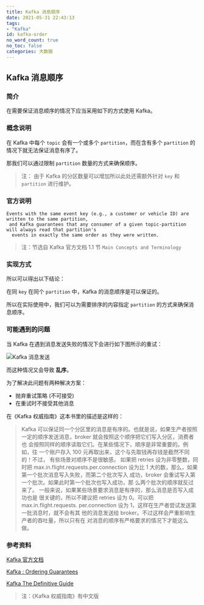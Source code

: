 ```yaml
---
title: Kafka 消息顺序
date: 2021-05-31 22:43:13
tags:
- "Kafka"
id: kafka-order
no_word_count: true
no_toc: false
categories: 大数据
---
```


## Kafka 消息顺序

### 简介

在需要保证消息顺序的情况下应当采用如下的方式使用 Kafka。

### 概念说明

在 Kafka 中每个 `topic` 会有一个或多个 `partition`，而在含有多个 `partition` 的情况下就无法保证消息有序了。

那我们可以通过限制 `partition` 数量的方式来确保顺序。

> 注： 由于 Kafka 的分区数量可以增加所以此处还需额外针对 `key` 和 `partition` 进行维护。

### 官方说明

```text
Events with the same event key (e.g., a customer or vehicle ID) are written to the same partition,
 and Kafka guarantees that any consumer of a given topic-partition will always read that partition's
  events in exactly the same order as they were written.
```

> 注：节选自 Kafka 官方文档 1.1 节 `Main Concepts and Terminology`

### 实现方式

所以可以得出以下结论：

在同 `key` 在同个 `partition` 中，Kafka 的消息顺序是可以保证的。

所以在实际使用中，我们可以为需要排序的内容指定 `partition` 的方式来确保消息顺序。

### 可能遇到的问题

当 Kafka 在遇到消息发送失败的情况下会进行如下图所示的重试：

![Kafka 消息发送](https://miro.medium.com/max/700/1*TDcFaq7kDN_gnOmL2D7R-Q.png)

而这种情况又会导致 **乱序**。

为了解决此问题有两种解决方案：

- 抛弃重试策略 (不可接受)
- 在重试时不接受其他消息

在《Kafka 权威指南》这本书里的描述是这样的：

> Kafka 可以保证同一个分区里的消息是有序的。也就是说，如果生产者按照
> 一定的顺序发送消息，broker 就会按照这个顺序把它们写入分区，消费者也
> 会按照同样的顺序读取它们。在某些情况下，顺序是非常重要的。例如，往
> 一个账户存入 100 元再取出来，这个与先取钱再存钱是截然不同的！不过，
> 有些场景对顺序不是很敏感。
> 如果把 retries 设为非零整数，同时把 max.in.flight.requests.per.connection
> 设为比 1 大的数，那么，如果第一个批次消息写入失败，而第二个批次写入
> 成功，broker 会重试写入第一个批次。如果此时第一个批次也写入成功，那
> 么两个批次的顺序就反过来了。
> 一般来说，如果某些场景要求消息是有序的，那么消息是否写入成功也是
> 很关键的，所以不建议把 retries 设为 0。可以把 max.in.flight.requests.
> per.connection 设为 1，这样在生产者尝试发送第一批消息时，就不会有其
> 他的消息发送给 broker。不过这样会严重影响生产者的吞吐量，所以只有在
> 对消息的顺序有严格要求的情况下才能这么做。

### 参考资料

[Kafka 官方文档](http://kafka.apache.org/documentation/)

[Kafka : Ordering Guarantees](https://medium.com/@felipedutratine/kafka-ordering-guarantees-99320db8f87f#:~:text=Now%20it's%20better%2C%20Kafka%20preser,read%20them%20in%20that%20order)

[Kafka The Definitive Guide](https://www.confluent.io/wp-content/uploads/confluent-kafka-definitive-guide-complete.pdf)

> 注：《Kafka 权威指南》有中文版